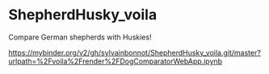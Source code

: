 # ShepherdHusky_voila
Compare German shepherds with Huskies! 



https://mybinder.org/v2/gh/sylvainbonnot/ShepherdHusky_voila.git/master?urlpath=%2Fvoila%2Frender%2FDogComparatorWebApp.ipynb